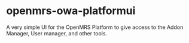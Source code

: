 # openmrs-owa-platformui
A very simple UI for the OpenMRS Platform to give access to the Addon Manager, User manager, and other tools.
